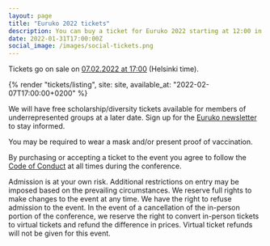 ```yaml
---
layout: page
title: "Euruko 2022 tickets"
description: You can buy a ticket for Euruko 2022 starting at 12:00 in the 1st of January 2022
date: 2022-01-31T17:00:00Z
social_image: /images/social-tickets.png
---
```


Tickets go on sale on <a href="https://everytimezone.com/s/30825ec9"><time datetime="2022-02-07T17:00:00+0200">07.02.2022 at 17:00</time></a> (Helsinki time).

{% render "tickets/listing", site: site, available_at: "2022-02-07T17:00:00+0200" %}

We will have free scholarship/diversity tickets available for members of underrepresented groups at a later date. Sign up for the [Euruko newsletter](/#newsletter) to stay informed.

You may be required to wear a mask and/or present proof of vaccination.

By purchasing or accepting a ticket to the event you agree to follow the [Code of Conduct](/code) at all times during the conference.

Admission is at your own risk. Additional restrictions on entry may be imposed based on the prevailing circumstances. We reserve full rights to make changes to the event at any time. We have the right to refuse admission to the event. In the event of a cancellation of the in-person portion of the conference, we reserve the right to convert in-person tickets to virtual tickets and refund the difference in prices. Virtual ticket refunds will not be given for this event.
